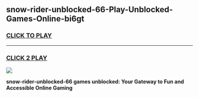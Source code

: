 
## snow-rider-unblocked-66-Play-Unblocked-Games-Online-bi6gt
<h3>
<a href="https://premium76.site?title=snow-rider-unblocked-66&ref=25A">CLICK TO PLAY</a></h3>
<hr>

<h3>
<a href="https://premium76.site?title=snow-rider-unblocked-66&ref=25A">CLICK 2 PLAY</a>
  
</h3>

<a href="https://premium76.site?title=snow-rider-unblocked-66&ref=25A"><img src="https://clearcache.store/games.png"></a>


**snow-rider-unblocked-66 games unblocked: Your Gateway to Fun and Accessible Online Gaming**
